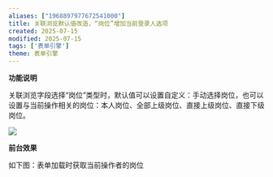 ```yaml
---
aliases: ["1968897977672541000"]
title: 关联浏览默认值改造，“岗位”增加当前登录人选项
created: 2025-07-15
modified: 2025-07-15
tags: ['表单引擎']
theme: 表单引擎
---
```


**功能说明**

关联浏览字段选择“岗位”类型时，默认值可以设置自定义：手动选择岗位，也可以设置与当前操作相关的岗位：本人岗位、全部上级岗位、直接上级岗位、直接下级岗位。

![](https://myhelpdoc.oss-cn-heyuan.aliyuncs.com/mdimages/a7cc623a41ab03c56b8ee92f4f4b22d5.jpg)

**前台效果**

如下图：表单加载时获取当前操作者的岗位

